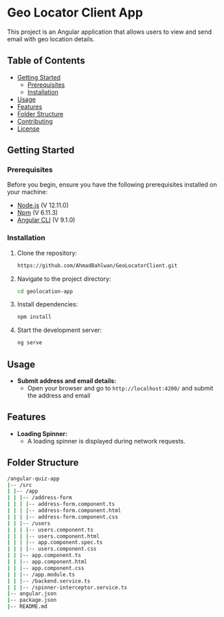 # Geo Locator Client App

This project is an Angular application that allows users to view and send email with geo location details.

## Table of Contents

- [Getting Started](#getting-started)
  - [Prerequisites](#prerequisites)
  - [Installation](#installation)
- [Usage](#usage)
- [Features](#features)
- [Folder Structure](#folder-structure)
- [Contributing](#contributing)
- [License](#license)

## Getting Started

### Prerequisites

Before you begin, ensure you have the following prerequisites installed on your machine:

- [Node.js](https://nodejs.org/)   (V 12.11.0)
- [Npm](https://nodejs.org/)   (V 6.11.3)
- [Angular CLI](https://angular.io/cli)  (V 9.1.0)

### Installation

1. Clone the repository:

   ```bash
   https://github.com/AhmadBahlwan/GeoLocatorClient.git


2. Navigate to the project directory:

   ```bash
   cd geolocation-app

3. Install dependencies:
   ```bash
   npm install

4. Start the development server:
   ```bash
   ng serve


## Usage

- **Submit address and email details:**
  - Open your browser and go to `http://localhost:4200/` and submit the address and email 

## Features

- **Loading Spinner:**
  - A loading spinner is displayed during network requests.



## Folder Structure
```bash
/angular-quiz-app
|-- /src
| |-- /app
| | |-- /address-form
| | | |-- address-form.component.ts
| | | |-- address-form.component.html
| | | |-- address-form.component.css
| | |-- /users
| | | |-- users.component.ts
| | | |-- users.component.html
| | | |-- app.component.spec.ts
| | | |-- users.component.css
| | |-- app.component.ts
| | |-- app.component.html
| | |-- app.component.css
| | |-- /app.module.ts
| | |-- /backend.service.ts
| | |-- /spinner-interceptor.service.ts
|-- angular.json
|-- package.json
|-- README.md